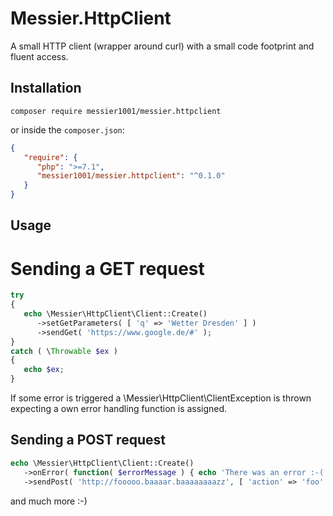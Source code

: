 # Messier.HttpClient

A small HTTP client (wrapper around curl) with a small code footprint and fluent access.

## Installation

```
composer require messier1001/messier.httpclient
```

or inside the `composer.json`:

```json
{
   "require": {
      "php": ">=7.1",
      "messier1001/messier.httpclient": "^0.1.0"
   }
}
```

## Usage

# Sending a GET request

```php
try
{
   echo \Messier\HttpClient\Client::Create()
      ->setGetParameters( [ 'q' => 'Wetter Dresden' ] )
      ->sendGet( 'https://www.google.de/#' );
}
catch ( \Throwable $ex )
{
   echo $ex;
}
```

If some error is triggered a \Messier\HttpClient\ClientException is thrown expecting a own error handling function
is assigned.

## Sending a POST request

```php
echo \Messier\HttpClient\Client::Create()
   ->onError( function( $errorMessage ) { echo 'There was an error :-('; exit; } )
   ->sendPost( 'http://fooooo.baaaar.baaaaaaaazz', [ 'action' => 'foo' ] );
```

and much more :-)
